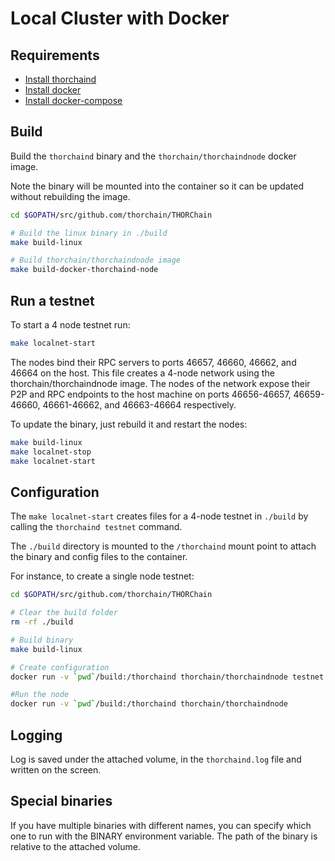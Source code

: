 # Local Cluster with Docker

## Requirements

- [Install thorchaind](https://github.com/thorchain/THORChain)
- [Install docker](https://docs.docker.com/engine/installation/)
- [Install docker-compose](https://docs.docker.com/compose/install/)

## Build

Build the `thorchaind` binary and the `thorchain/thorchaindnode` docker image.

Note the binary will be mounted into the container so it can be updated without
rebuilding the image.

```sh
cd $GOPATH/src/github.com/thorchain/THORChain

# Build the linux binary in ./build
make build-linux

# Build thorchain/thorchaindnode image
make build-docker-thorchaind-node
```

## Run a testnet

To start a 4 node testnet run:

```sh
make localnet-start
```

The nodes bind their RPC servers to ports 46657, 46660, 46662, and 46664 on the host.
This file creates a 4-node network using the thorchain/thorchaindnode image.
The nodes of the network expose their P2P and RPC endpoints to the host machine on ports 46656-46657, 46659-46660, 46661-46662, and 46663-46664 respectively.

To update the binary, just rebuild it and restart the nodes:

```sh
make build-linux
make localnet-stop
make localnet-start
```

## Configuration

The `make localnet-start` creates files for a 4-node testnet in `./build` by calling the `thorchaind testnet` command.

The `./build` directory is mounted to the `/thorchaind` mount point to attach the binary and config files to the container.

For instance, to create a single node testnet:

```sh
cd $GOPATH/src/github.com/thorchain/THORChain

# Clear the build folder
rm -rf ./build

# Build binary
make build-linux

# Create configuration
docker run -v `pwd`/build:/thorchaind thorchain/thorchaindnode testnet --o . --v 1

#Run the node
docker run -v `pwd`/build:/thorchaind thorchain/thorchaindnode
```

## Logging

Log is saved under the attached volume, in the `thorchaind.log` file and written on the screen.

## Special binaries

If you have multiple binaries with different names, you can specify which one to run with the BINARY environment variable. The path of the binary is relative to the attached volume.
